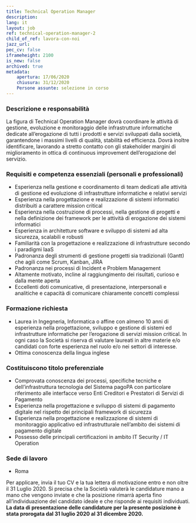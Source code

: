 ```yaml
---
title: Technical Operation Manager
description:
lang: it
layout: job
ref: technical-operation-manager-2
child_of_ref: lavora-con-noi
jazz_url: 
pec_cv: false
iframeheight: 2100
is_new: false
archived: true
metadata:
    apertura: 17/06/2020
    chiusura: 31/12/2020
    Persone assunte: selezione in corso
---
```


### Descrizione e responsabilità

La figura di Technical Operation Manager dovrà coordinare le attività di gestione, evoluzione e monitoraggio delle infrastrutture informatiche dedicate all’erogazione di tutti i  prodotti e servizi sviluppati dalla società, garantendone i massimi livelli di qualità, stabilità ed efficienza. Dovrà inoltre identificare, lavorando a stretto contatto con gli stakeholder margini di miglioramento in ottica di continuous improvement dell’erogazione del servizio.


### Requisiti e competenza essenziali (personali e professionali)

* Esperienza nella gestione e coordinamento di team dedicati alle attività di gestione ed evoluzione di infrastrutture informatiche e relativi servizi
* Esperienza nella progettazione e realizzazione di sistemi informatici distribuiti a carattere mission critical
* Esperienza nella costruzione di processi, nella gestione di progetti e nella definizione dei framework per le attività di erogazione dei sistemi informatici
* Esperienza in architetture software e sviluppo di sistemi ad alta sicurezza, scalabili e robusti
* Familiarità con la progettazione e realizzazione di infrastrutture secondo i paradigmi IaaS
* Padronanza degli strumenti di gestione progetti sia tradizionali (Gantt) che agili come Scrum, Kanban, JIRA
* Padronanza nei processi di Incident e Problem Management
* Altamente motivato, incline al raggiungimento dei risultati, curioso e dalla mente aperta
* Eccellenti doti comunicative, di presentazione, interpersonali e analitiche e capacità di comunicare chiaramente concetti complessi

### Formazione richiesta
* Laurea in Ingegneria, Informatica o affine con almeno 10 anni di esperienza nella progettazione, sviluppo e gestione di sistemi ed infrastrutture informatiche per l’erogazione di servizi mission critical. In ogni caso la Società si riserva di valutare laureati in altre materie e/o candidati con forte esperienza nel ruolo e/o nei settori di interesse.
* Ottima conoscenza della lingua inglese

### Costituiscono titolo preferenziale
* Comprovata conoscenza dei processi, specifiche tecniche e dell’infrastruttura tecnologia del Sistema pagoPA con particolare riferimento alle interfacce verso Enti Creditori e Prestatori di Servizi di Pagamento
* Esperienza nella progettazione e sviluppo di sistemi di pagamento digitale nel rispetto dei principali framework di sicurezza
* Esperienza nella progettazione e realizzazione di sistemi di monitoraggio applicativo ed infrastrutturale nell’ambito dei sistemi di pagamento digitale
* Possesso delle principali certificazioni in ambito IT Security / IT Operation


### Sede di lavoro

* Roma

Per applicare, invia il tuo CV e la tua lettera di motivazione entro e non oltre il 31 Luglio 2020. Si precisa che la Società valuterà le candidature mano a mano che vengono inviate e che la posizione rimarrà aperta fino all’individuazione del candidato ideale e che risponde ai requisiti individuati.
**La data di presentazione delle candidature per la presente posizione è stata prorogata dal 31 luglio 2020 al 31 dicembre 2020.**
